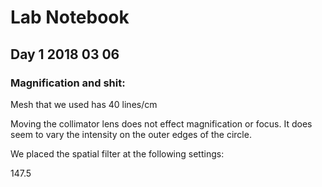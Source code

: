 # Lab Notebook 
## Day 1 2018 03 06
### Magnification and shit:



Mesh that we used has 40 lines/cm

Moving the collimator lens does not effect magnification or focus. It does seem to vary the intensity on the outer edges of the circle. 

We placed the spatial filter at the following settings:

147.5


<!--stackedit_data:
eyJoaXN0b3J5IjpbLTE5MTYwMDQ1OF19
-->